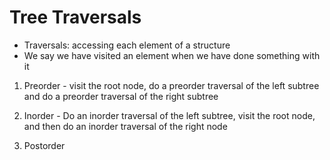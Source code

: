 # Tree Traversals

- Traversals: accessing each element of a structure
- We say we have visited an element when we have done something with it

1. Preorder - visit the root node, do a preorder traversal of the left subtree and do a preorder traversal of the right subtree

2. Inorder - Do an inorder traversal of the left subtree, visit the root node, and then do an inorder
traversal of the right node

3. Postorder 

